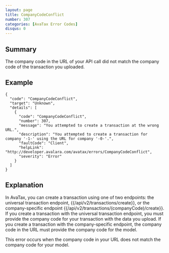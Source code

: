 ```yaml
---
layout: page
title: CompanyCodeConflict
number: 307
categories: [AvaTax Error Codes]
disqus: 0
---
```


## Summary

The company code in the URL of your API call did not match the company code of the transaction you uploaded.

## Example

    {
      "code": "CompanyCodeConflict",
      "target": "Unknown",
      "details": [
        {
          "code": "CompanyCodeConflict",
          "number": 307,
          "message": "You attempted to create a transaction at the wrong URL.",
          "description": "You attempted to create a transaction for company '-1-' using the URL for company '-0-'.",
          "faultCode": "Client",
          "helpLink": "http://developer.avalara.com/avatax/errors/CompanyCodeConflict",
          "severity": "Error"
        }
      ]
    }

## Explanation

In AvaTax, you can create a transaction using one of two endpoints: the universal transaction endpoint, {{/api/v2/transactions/create}}, or the company-specific
endpoint {{/api/v2/transactions/(companyCode)/create}}.  If you create a transaction with the universal transaction endpoint, you must provide the company code
for your transaction with the data you upload.  If you create a transaction with the company-specific endpoint, the company code in the URL must provide the company
code for the model.

This error occurs when the company code in your URL does not match the company code for your model.

